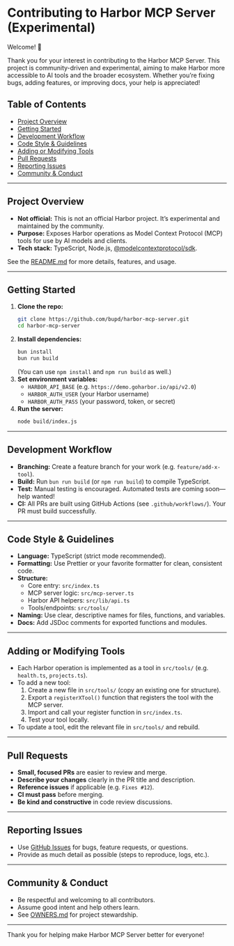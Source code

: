 # Contributing to Harbor MCP Server (Experimental)

Welcome! 🚢

Thank you for your interest in contributing to the Harbor MCP Server. This project is community-driven and experimental, aiming to make Harbor more accessible to AI tools and the broader ecosystem. Whether you’re fixing bugs, adding features, or improving docs, your help is appreciated!

## Table of Contents
- [Project Overview](#project-overview)
- [Getting Started](#getting-started)
- [Development Workflow](#development-workflow)
- [Code Style & Guidelines](#code-style--guidelines)
- [Adding or Modifying Tools](#adding-or-modifying-tools)
- [Pull Requests](#pull-requests)
- [Reporting Issues](#reporting-issues)
- [Community & Conduct](#community--conduct)

---

## Project Overview
- **Not official:** This is not an official Harbor project. It’s experimental and maintained by the community.
- **Purpose:** Exposes Harbor operations as Model Context Protocol (MCP) tools for use by AI models and clients.
- **Tech stack:** TypeScript, Node.js, [@modelcontextprotocol/sdk](https://www.npmjs.com/package/@modelcontextprotocol/sdk).

See the [README.md](README.md) for more details, features, and usage.

---

## Getting Started
1. **Clone the repo:**
   ```bash
   git clone https://github.com/bupd/harbor-mcp-server.git
   cd harbor-mcp-server
   ```
2. **Install dependencies:**
   ```bash
   bun install
   bun run build
   ```
   (You can use `npm install` and `npm run build` as well.)
3. **Set environment variables:**
   - `HARBOR_API_BASE` (e.g. `https://demo.goharbor.io/api/v2.0`)
   - `HARBOR_AUTH_USER` (your Harbor username)
   - `HARBOR_AUTH_PASS` (your password, token, or secret)
4. **Run the server:**
   ```bash
   node build/index.js
   ```

---

## Development Workflow
- **Branching:** Create a feature branch for your work (e.g. `feature/add-x-tool`).
- **Build:** Run `bun run build` (or `npm run build`) to compile TypeScript.
- **Test:** Manual testing is encouraged. Automated tests are coming soon—help wanted!
- **CI:** All PRs are built using GitHub Actions (see `.github/workflows/`). Your PR must build successfully.

---

## Code Style & Guidelines
- **Language:** TypeScript (strict mode recommended).
- **Formatting:** Use Prettier or your favorite formatter for clean, consistent code.
- **Structure:**
  - Core entry: `src/index.ts`
  - MCP server logic: `src/mcp-server.ts`
  - Harbor API helpers: `src/lib/api.ts`
  - Tools/endpoints: `src/tools/`
- **Naming:** Use clear, descriptive names for files, functions, and variables.
- **Docs:** Add JSDoc comments for exported functions and modules.

---

## Adding or Modifying Tools
- Each Harbor operation is implemented as a tool in `src/tools/` (e.g. `health.ts`, `projects.ts`).
- To add a new tool:
  1. Create a new file in `src/tools/` (copy an existing one for structure).
  2. Export a `registerXTool()` function that registers the tool with the MCP server.
  3. Import and call your register function in `src/index.ts`.
  4. Test your tool locally.
- To update a tool, edit the relevant file in `src/tools/` and rebuild.

---

## Pull Requests
- **Small, focused PRs** are easier to review and merge.
- **Describe your changes** clearly in the PR title and description.
- **Reference issues** if applicable (e.g. `Fixes #12`).
- **CI must pass** before merging.
- **Be kind and constructive** in code review discussions.

---

## Reporting Issues
- Use [GitHub Issues](https://github.com/bupd/harbor-mcp-server/issues) for bugs, feature requests, or questions.
- Provide as much detail as possible (steps to reproduce, logs, etc.).

---

## Community & Conduct
- Be respectful and welcoming to all contributors.
- Assume good intent and help others learn.
- See [OWNERS.md](OWNERS.md) for project stewardship.

---

Thank you for helping make Harbor MCP Server better for everyone! 